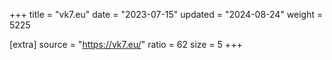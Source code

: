 +++
title = "vk7.eu"
date = "2023-07-15"
updated = "2024-08-24"
weight = 5225

[extra]
source = "https://vk7.eu/"
ratio = 62
size = 5
+++
